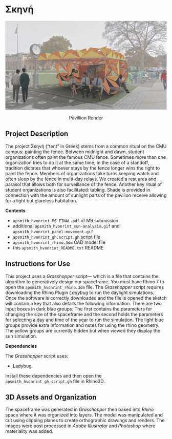 # Σκηνή
![image](/Aidan_Henry/Render_1.jpg)

<p align="center">
    <p align="center">Pavillion Render</p>
</p>

## Project Description
The project Σκηνή (“tent” in Greek) stems from a common ritual on the CMU campus: painting the fence. Between midnight and dawn, student organizations often paint the famous CMU fence. Sometimes more than one organization tries to do it at the same time; in the case of a standoff, tradition dictates that whoever stays by the fence longer wins the right to paint the fence. Members of organizations take turns keeping watch and often sleep by the fence in multi-day relays. We created a rest area and parasol that allows both for surveillance of the fence. Another key ritual of student organizations is also facilitated: tabling. Shade is provided in connection with the amount of sunlight parts of the pavilion receive allowing for a light but glareless habitation. 

**Contents**

- `apsmith_hvonrint_M6 FINAL.pdf` of M6 submission
- additional `apsmith_hvonrint_sun-analysis.gif` and `apsmith_hvonrint_panel-movement.gif` 
- `apsmith_hvonrint_gh.script.gh` script file
- `apsmith_hvonrint_rhino.3dm` CAD model file
- this `apsmith_hvonrint_README.txt` README

## Instructions for Use

This project uses a _Grasshopper_ script&mdash; which is a file that contains the algorithm to generatively design our spaceframe. You must have Rhino 7 to open the `apsmith_hvonrint_rhino.3dm` file. The _Grasshopper_ script requires downloading the Rhino Plugin _Ladybug_ to run the daylight simulations. Once the software is correctly downloaded and the file is opened the sketch will contain a key that also details the following information. There are two input boxes in dark blue groups. The first contains the parameters for changing the size of the spaceframe and the second holds the parameters for selecting a day and time of the year to run the simulation. The light blue groups provide extra information and notes for using the rhino geometry. The yellow groups are currently hidden but when viewed they display the sun simulation.

**Dependencies**

The _Grasshopper_ script uses:
  - Ladybug

Install these dependencies and then open the `apsmith_hvonrint_gh.script.gh` file in Rhino3D.

## 3D Assets and Organization

The spaceframe was generated in _Grasshopper_ then baked into _Rhino_ space where it was organized into layers. The model was manipulated and cut using clipping planes to create orthographic drawings and renders. The images were post processed in _Adobe Illustrator_ and _Photoshop_ where materiality was added. 
